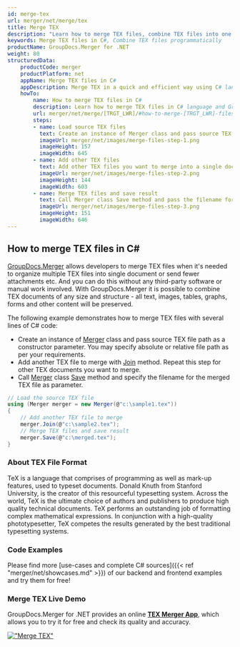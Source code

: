 ```yaml
---
id: merge-tex
url: merger/net/merge/tex
title: Merge TEX
description: "Learn how to merge TEX files, combine TEX files into one file programmatically in C# language using GroupDocs.Merger for .NET library."
keywords: Merge TEX files in C#, Combine TEX files programmatically
productName: GroupDocs.Merger for .NET
weight: 80
structuredData:
    productCode: merger
    productPlatform: net
    appName: Merge TEX files in C#
    appDescription: Merge TEX in a quick and efficient way using C# language and GroupDocs.Merger for .NET API, without the use of any third-party software like Microsoft or Open Office.
    howTo:
        name: How to merge TEX files in C# 
        description: Learn how to merge TEX files in C# language and GroupDocs.Merger for .NET API, without the use of any third-party software like Microsoft or Open Office.
        url: merger/net/merge/[TRGT_LWR]/#how-to-merge-[TRGT_LWR]-files-in-c
        steps:
        - name: Load source TEX files 
          text: Create an instance of Merger class and pass source TEX file path as a constructor parameter. You may specify absolute or relative file path as per your requirements. 
          imageUrl: merger/net/images/merge-files-step-1.png
          imageHeight: 157
          imageWidth: 645
        - name: Add other TEX files
          text: Add other TEX files you want to merge into a single document with Join method of Merger class.
          imageUrl: merger/net/images/merge-files-step-2.png
          imageHeight: 144
          imageWidth: 603
        - name: Merge TEX files and save result 
          text: Call Merger class Save method and pass the filename for the resultant TEX file as parameter.
          imageUrl: merger/net/images/merge-files-step-3.png
          imageHeight: 151
          imageWidth: 646
---
```


## How to merge TEX files in C#

[GroupDocs.Merger](https://products.groupdocs.com/merger/net) allows developers to merge TEX files when it's needed to organize multiple
 TEX files into single document or send fewer attachments etc. And you can do this without any third-party software or manual work involved.
 With GroupDocs.Merger it is possible to combine TEX documents of any size and structure - all text, images, tables, graphs, forms and other content will be preserved.

The following example demonstrates how to merge TEX files with several lines of C# code:

* Create an instance of [Merger](https://reference.groupdocs.com/merger/net/groupdocs.merger/merger) class and pass source TEX file path as a constructor parameter. You may specify absolute or relative file path as per your requirements.
* Add another TEX file to merge with [Join](https://reference.groupdocs.com/merger/net/groupdocs.merger/merger/join) method. Repeat this step for other TEX documents you want to merge.
* Call [Merger](https://reference.groupdocs.com/merger/net/groupdocs.merger/merger) class [Save](https://reference.groupdocs.com/merger/net/groupdocs.merger/merger/save) method and specify the filename for the merged TEX file as parameter.

```csharp
// Load the source TEX file
using (Merger merger = new Merger(@"c:\sample1.tex"))
{
    // Add another TEX file to merge
    merger.Join(@"c:\sample2.tex");
    // Merge TEX files and save result
    merger.Save(@"c:\merged.tex");
}
```

### About TEX File Format 

TeX is a language that comprises of programming as well as mark-up features, used to typeset documents. Donald Knuth from Stanford University, is the creator of this resourceful typesetting system. Across the world, TeX is the ultimate choice of authors and publishers to produce high quality technical documents. TeX performs an outstanding job of formatting complex mathematical expressions. In conjunction with a high-quality phototypesetter, TeX competes the results generated by the best traditional typesetting systems.

### Code Examples

Please find more [use-cases and complete C# sources]({{< ref "merger/net/showcases.md" >}}) of our backend and frontend examples and try them for free!

### Merge TEX Live Demo 

GroupDocs.Merger for .NET provides an online [**TEX Merger App**](https://products.groupdocs.app/merger/tex), which allows you to try it for free and check its quality and accuracy.

[!["Merge TEX"](/merger/net/images/merge/merge-tex.png)](https://products.groupdocs.app/merger/tex)